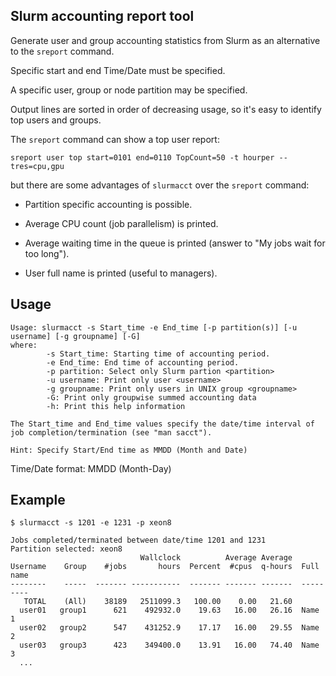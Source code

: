 Slurm accounting report tool
----------------------------

Generate user and group accounting statistics from Slurm as an alternative to the ```sreport``` command.

Specific start and end Time/Date must be specified.

A specific user, group or node partition may be specified.

Output lines are sorted in order of decreasing usage, so it's easy to identify top users and groups.

The ```sreport``` command can show a top user report:

```
sreport user top start=0101 end=0110 TopCount=50 -t hourper --tres=cpu,gpu
```

but there are some advantages of ```slurmacct```  over the ```sreport``` command:

* Partition specific accounting is possible.

* Average CPU count (job parallelism) is printed.

* Average waiting time in the queue is printed (answer to "My jobs wait for too long").

* User full name is printed (useful to managers).

Usage
-----

```
Usage: slurmacct -s Start_time -e End_time [-p partition(s)] [-u username] [-g groupname] [-G]
where:
        -s Start_time: Starting time of accounting period.
        -e End_time: End time of accounting period.
        -p partition: Select only Slurm partion <partition>
        -u username: Print only user <username> 
        -g groupname: Print only users in UNIX group <groupname>
        -G: Print only groupwise summed accounting data
        -h: Print this help information

The Start_time and End_time values specify the date/time interval of
job completion/termination (see "man sacct").

Hint: Specify Start/End time as MMDD (Month and Date)
```

Time/Date format: MMDD (Month-Day)


Example
-------

```
$ slurmacct -s 1201 -e 1231 -p xeon8

Jobs completed/terminated between date/time 1201 and 1231
Partition selected: xeon8
                             Wallclock          Average Average
Username    Group    #jobs       hours  Percent  #cpus  q-hours  Full name
--------    -----  ------- -----------  ------- ------- -------  ---------
   TOTAL    (All)    38189   2511099.3   100.00    0.00   21.60  
  user01   group1      621    492932.0    19.63   16.00   26.16  Name 1
  user02   group2      547    431252.9    17.17   16.00   29.55  Name 2
  user03   group3      423    349400.0    13.91   16.00   74.40  Name 3
  ...
```
